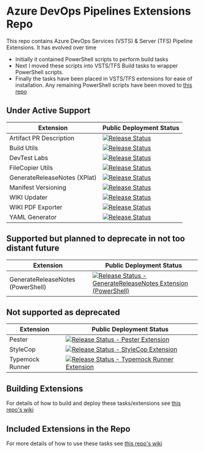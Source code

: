 # Azure DevOps Pipelines Extensions Repo

This repo contains Azure DevOps Services (VSTS) & Server (TFS) Pipeline Extensions. It has evolved over time

- Initially it contained PowerShell scripts to perform build tasks
- Next I moved these scripts into VSTS/TFS Build tasks to wrapper PowerShell scripts. 
- Finally the tasks have been placed in VSTS/TFS extensions for ease of installation. Any remaining PowerShell scripts have been moved to [this repo](https://github.com/rfennell/VSTSPowershell) 

## Under Active Support
Extension | Public Deployment Status
----------|------------------
Artifact PR Description | [![Release Status](https://dev.azure.com/richardfennell/github/_apis/build/status/ArtifactDescription?branchName=master&stageName=Documentation)](https://dev.azure.com/richardfennell/github/_build/latest?definitionId=79) 
Build Utils | [![Release Status](https://dev.azure.com/richardfennell/github/_apis/build/status/Extensions/BuildUpdatingExtension?branchName=master&stageName=Documentation)](https://dev.azure.com/richardfennell/github/_build/latest?definitionId=70)
DevTest Labs |  [![Release Status](https://dev.azure.com/richardfennell/github/_apis/build/status/Extensions/DevtestLabsExtension?branchName=master&stageName=Documentation)](https://dev.azure.com/richardfennell/github/_build/latest?definitionId=63) 
FileCopier Utils |[![Release Status](https://dev.azure.com/richardfennell/github/_apis/build/status/Extensions/FileCopyExtension?branchName=master&stageName=Documentation)](https://dev.azure.com/richardfennell/github/_build/latest?definitionId=69)  
GenerateReleaseNotes (XPlat) |[![Release Status](https://dev.azure.com/richardfennell/github/_apis/build/status/Extensions/XplatGenerateReleaseNotes?branchName=master&stageName=Documentation)](https://dev.azure.com/richardfennell/github/_build/latest?definitionId=85)
Manifest Versioning | [![Release Status](https://dev.azure.com/richardfennell/github/_apis/build/status/Extensions/VersioningExtension?branchName=master&stageName=Documentation)](https://dev.azure.com/richardfennell/github/_build/latest?definitionId=65) 
WIKI Updater | [![Release Status](https://dev.azure.com/richardfennell/github/_apis/build/status/extensions/WikiUpdaterExtension?branchName=master&stageName=Documentation)](https://dev.azure.com/richardfennell/github/_build/latest?definitionId=64)
WIKI PDF Exporter | [![Release Status](https://dev.azure.com/richardfennell/github/_apis/build/status/extensions/WikiPDFExportExtension?branchName=master&stageName=Documentation)](https://dev.azure.com/richardfennell/github/_build/latest?definitionId=92)
YAML Generator | [![Release Status](https://dev.azure.com/richardfennell/github/_apis/build/status/extensions/YamlGenerator?branchName=master&stageName=Documentation)](https://dev.azure.com/richardfennell/github/_build/latest?definitionId=83)

## Supported but planned to deprecate in not too distant future
Extension | Public Deployment Status
----------|------------------
GenerateReleaseNotes (PowerShell) | [![Release Status - GenerateReleaseNotes Extension (PowerShell)](https://richardfennell.vsrm.visualstudio.com/_apis/public/Release/badge/670b3a60-2021-47ab-a88b-d76ebd888a2f/3/5)](https://richardfennell.visualstudio.com/GitHub/GitHub%20Team/_releases2?definitionId=3&view=mine&_a=releases)

## Not supported as deprecated
Extension | Public Deployment Status
----------|------------------
Pester | [![Release Status - Pester Extension](https://richardfennell.vsrm.visualstudio.com/_apis/public/Release/badge/670b3a60-2021-47ab-a88b-d76ebd888a2f/8/14)](https://richardfennell.visualstudio.com/GitHub/GitHub%20Team/_releases2?definitionId=8&view=mine&_a=releases)  
StyleCop  | [![Release Status - StyleCop Extension](https://richardfennell.vsrm.visualstudio.com/_apis/public/Release/badge/670b3a60-2021-47ab-a88b-d76ebd888a2f/7/12)](https://richardfennell.visualstudio.com/GitHub/GitHub%20Team/_releases2?definitionId=7&view=mine&_a=releases)
Typemock Runner  | [![Release Status - Typemock Runner Extension](https://richardfennell.vsrm.visualstudio.com/_apis/public/Release/badge/670b3a60-2021-47ab-a88b-d76ebd888a2f/5/8)](https://richardfennell.visualstudio.com/GitHub/GitHub%20Team/_releases2?definitionId=5&view=mine&_a=releases)

## Building Extensions ##

For details of how to build and deploy these tasks/extensions see [this repo's wiki](https://github.com/rfennell/AzurePipelines/wiki)

## Included Extensions in the Repo 
For more details of how to use these tasks see [this repo's wiki](https://github.com/rfennell/AzurePipelines/wiki)


